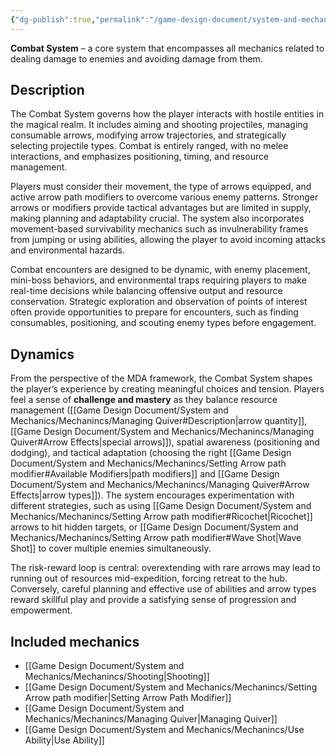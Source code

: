 ```yaml
---
{"dg-publish":true,"permalink":"/game-design-document/system-and-mechanics/systems/combat-system/"}
---
```


**Combat System** – a core system that encompasses all mechanics related to dealing damage to enemies and avoiding damage from them.

## Description
The Combat System governs how the player interacts with hostile entities in the magical realm. It includes aiming and shooting projectiles, managing consumable arrows, modifying arrow trajectories, and strategically selecting projectile types. Combat is entirely ranged, with no melee interactions, and emphasizes positioning, timing, and resource management.

Players must consider their movement, the type of arrows equipped, and active arrow path modifiers to overcome various enemy patterns. Stronger arrows or modifiers provide tactical advantages but are limited in supply, making planning and adaptability crucial. The system also incorporates movement-based survivability mechanics such as invulnerability frames from jumping or using abilities, allowing the player to avoid incoming attacks and environmental hazards.

Combat encounters are designed to be dynamic, with enemy placement, mini-boss behaviors, and environmental traps requiring players to make real-time decisions while balancing offensive output and resource conservation. Strategic exploration and observation of points of interest often provide opportunities to prepare for encounters, such as finding consumables, positioning, and scouting enemy types before engagement.

## Dynamics
From the perspective of the MDA framework, the Combat System shapes the player’s experience by creating meaningful choices and tension. Players feel a sense of **challenge and mastery** as they balance resource management ([[Game Design Document/System and Mechanics/Mechanincs/Managing Quiver#Description\|arrow quantity]], [[Game Design Document/System and Mechanics/Mechanincs/Managing Quiver#Arrow Effects\|special arrows]]), spatial awareness (positioning and dodging), and tactical adaptation (choosing the right [[Game Design Document/System and Mechanics/Mechanincs/Setting Arrow path modifier#Available Modifiers\|path modifiers]] and [[Game Design Document/System and Mechanics/Mechanincs/Managing Quiver#Arrow Effects\|arrow types]]). The system encourages experimentation with different strategies, such as using [[Game Design Document/System and Mechanics/Mechanincs/Setting Arrow path modifier#Ricochet\|Ricochet]] arrows to hit hidden targets, or [[Game Design Document/System and Mechanics/Mechanincs/Setting Arrow path modifier#Wave Shot\|Wave Shot]] to cover multiple enemies simultaneously.

The risk-reward loop is central: overextending with rare arrows may lead to running out of resources mid-expedition, forcing retreat to the hub. Conversely, careful planning and effective use of abilities and arrow types reward skillful play and provide a satisfying sense of progression and empowerment.

## Included mechanics
- [[Game Design Document/System and Mechanics/Mechanincs/Shooting\|Shooting]]
- [[Game Design Document/System and Mechanics/Mechanincs/Setting Arrow path modifier\|Setting Arrow Path Modifier]]
- [[Game Design Document/System and Mechanics/Mechanincs/Managing Quiver\|Managing Quiver]]
- [[Game Design Document/System and Mechanics/Mechanincs/Use Ability\|Use Ability]]
